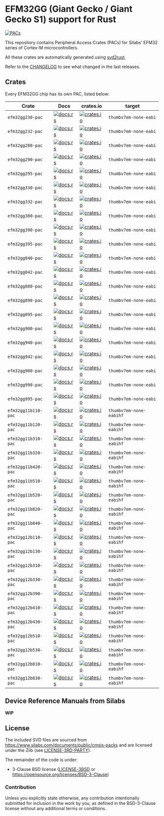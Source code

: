 # EFM32GG (Giant Gecko / Giant Gecko S1) support for Rust

[![PACs](https://github.com/efm32-rs/efm32gg-pacs/actions/workflows/pacs.yml/badge.svg)](https://github.com/efm32-rs/efm32gg-pacs/actions/workflows/pacs.yml)

This repository contains Peripheral Access Crates (PACs) for Silabs' EFM32 series of Cortex-M microcontrollers.

All these crates are automatically generated using [svd2rust](https://github.com/rust-embedded/svd2rust).

Refer to the [CHANGELOG](CHANGELOG.md) to see what changed in the last releases.

## Crates

Every EFM32GG chip has its own PAC, listed below:

| Crate               | Docs                                                                                         | crates.io                                                                                                         | target                  |
|---------------------|----------------------------------------------------------------------------------------------|-------------------------------------------------------------------------------------------------------------------|-------------------------|
| `efm32gg230-pac`    | [![docs.rs](https://docs.rs/efm32gg230-pac/badge.svg)](https://docs.rs/efm32gg230-pac)       | [![crates.io](https://img.shields.io/crates/d/efm32gg230-pac.svg)](https://crates.io/crates/efm32gg230-pac)       | `thumbv7em-none-eabi`   |
 | `efm32gg232-pac`    | [![docs.rs](https://docs.rs/efm32gg232-pac/badge.svg)](https://docs.rs/efm32gg232-pac)       | [![crates.io](https://img.shields.io/crates/d/efm32gg232-pac.svg)](https://crates.io/crates/efm32gg232-pac)       | `thumbv7em-none-eabi`   |
 | `efm32gg280-pac`    | [![docs.rs](https://docs.rs/efm32gg280-pac/badge.svg)](https://docs.rs/efm32gg280-pac)       | [![crates.io](https://img.shields.io/crates/d/efm32gg280-pac.svg)](https://crates.io/crates/efm32gg280-pac)       | `thumbv7em-none-eabi`   |
 | `efm32gg290-pac`    | [![docs.rs](https://docs.rs/efm32gg290-pac/badge.svg)](https://docs.rs/efm32gg290-pac)       | [![crates.io](https://img.shields.io/crates/d/efm32gg290-pac.svg)](https://crates.io/crates/efm32gg290-pac)       | `thumbv7em-none-eabi`   |
 | `efm32gg295-pac`    | [![docs.rs](https://docs.rs/efm32gg295-pac/badge.svg)](https://docs.rs/efm32gg295-pac)       | [![crates.io](https://img.shields.io/crates/d/efm32gg295-pac.svg)](https://crates.io/crates/efm32gg295-pac)       | `thumbv7em-none-eabi`   |
 | `efm32gg330-pac`    | [![docs.rs](https://docs.rs/efm32gg330-pac/badge.svg)](https://docs.rs/efm32gg330-pac)       | [![crates.io](https://img.shields.io/crates/d/efm32gg330-pac.svg)](https://crates.io/crates/efm32gg330-pac)       | `thumbv7em-none-eabi`   |
 | `efm32gg332-pac`    | [![docs.rs](https://docs.rs/efm32gg332-pac/badge.svg)](https://docs.rs/efm32gg332-pac)       | [![crates.io](https://img.shields.io/crates/d/efm32gg332-pac.svg)](https://crates.io/crates/efm32gg332-pac)       | `thumbv7em-none-eabi`   |
 | `efm32gg380-pac`    | [![docs.rs](https://docs.rs/efm32gg380-pac/badge.svg)](https://docs.rs/efm32gg380-pac)       | [![crates.io](https://img.shields.io/crates/d/efm32gg380-pac.svg)](https://crates.io/crates/efm32gg380-pac)       | `thumbv7em-none-eabi`   |
 | `efm32gg390-pac`    | [![docs.rs](https://docs.rs/efm32gg390-pac/badge.svg)](https://docs.rs/efm32gg390-pac)       | [![crates.io](https://img.shields.io/crates/d/efm32gg390-pac.svg)](https://crates.io/crates/efm32gg390-pac)       | `thumbv7em-none-eabi`   |
 | `efm32gg395-pac`    | [![docs.rs](https://docs.rs/efm32gg395-pac/badge.svg)](https://docs.rs/efm32gg395-pac)       | [![crates.io](https://img.shields.io/crates/d/efm32gg395-pac.svg)](https://crates.io/crates/efm32gg395-pac)       | `thumbv7em-none-eabi`   |
 | `efm32gg840-pac`    | [![docs.rs](https://docs.rs/efm32gg840-pac/badge.svg)](https://docs.rs/efm32gg840-pac)       | [![crates.io](https://img.shields.io/crates/d/efm32gg840-pac.svg)](https://crates.io/crates/efm32gg840-pac)       | `thumbv7em-none-eabi`   |
 | `efm32gg842-pac`    | [![docs.rs](https://docs.rs/efm32gg842-pac/badge.svg)](https://docs.rs/efm32gg842-pac)       | [![crates.io](https://img.shields.io/crates/d/efm32gg842-pac.svg)](https://crates.io/crates/efm32gg842-pac)       | `thumbv7em-none-eabi`   |
 | `efm32gg880-pac`    | [![docs.rs](https://docs.rs/efm32gg880-pac/badge.svg)](https://docs.rs/efm32gg880-pac)       | [![crates.io](https://img.shields.io/crates/d/efm32gg880-pac.svg)](https://crates.io/crates/efm32gg880-pac)       | `thumbv7em-none-eabi`   |
 | `efm32gg890-pac`    | [![docs.rs](https://docs.rs/efm32gg890-pac/badge.svg)](https://docs.rs/efm32gg890-pac)       | [![crates.io](https://img.shields.io/crates/d/efm32gg890-pac.svg)](https://crates.io/crates/efm32gg890-pac)       | `thumbv7em-none-eabi`   |
 | `efm32gg895-pac`    | [![docs.rs](https://docs.rs/efm32gg895-pac/badge.svg)](https://docs.rs/efm32gg895-pac)       | [![crates.io](https://img.shields.io/crates/d/efm32gg895-pac.svg)](https://crates.io/crates/efm32gg895-pac)       | `thumbv7em-none-eabi`   |
 | `efm32gg900-pac`    | [![docs.rs](https://docs.rs/efm32gg900-pac/badge.svg)](https://docs.rs/efm32gg900-pac)       | [![crates.io](https://img.shields.io/crates/d/efm32gg900-pac.svg)](https://crates.io/crates/efm32gg900-pac)       | `thumbv7em-none-eabi`   |
 | `efm32gg940-pac`    | [![docs.rs](https://docs.rs/efm32gg940-pac/badge.svg)](https://docs.rs/efm32gg940-pac)       | [![crates.io](https://img.shields.io/crates/d/efm32gg940-pac.svg)](https://crates.io/crates/efm32gg940-pac)       | `thumbv7em-none-eabi`   |
 | `efm32gg942-pac`    | [![docs.rs](https://docs.rs/efm32gg942-pac/badge.svg)](https://docs.rs/efm32gg942-pac)       | [![crates.io](https://img.shields.io/crates/d/efm32gg942-pac.svg)](https://crates.io/crates/efm32gg942-pac)       | `thumbv7em-none-eabi`   |
 | `efm32gg980-pac`    | [![docs.rs](https://docs.rs/efm32gg980-pac/badge.svg)](https://docs.rs/efm32gg980-pac)       | [![crates.io](https://img.shields.io/crates/d/efm32gg980-pac.svg)](https://crates.io/crates/efm32gg980-pac)       | `thumbv7em-none-eabi`   |
 | `efm32gg990-pac`    | [![docs.rs](https://docs.rs/efm32gg990-pac/badge.svg)](https://docs.rs/efm32gg990-pac)       | [![crates.io](https://img.shields.io/crates/d/efm32gg990-pac.svg)](https://crates.io/crates/efm32gg990-pac)       | `thumbv7em-none-eabi`   |
 | `efm32gg995-pac`    | [![docs.rs](https://docs.rs/efm32gg995-pac/badge.svg)](https://docs.rs/efm32gg995-pac)       | [![crates.io](https://img.shields.io/crates/d/efm32gg995-pac.svg)](https://crates.io/crates/efm32gg995-pac)       | `thumbv7em-none-eabi`   |
 | `efm32gg11b110-pac` | [![docs.rs](https://docs.rs/efm32gg11b110-pac/badge.svg)](https://docs.rs/efm32gg11b110-pac) | [![crates.io](https://img.shields.io/crates/d/efm32gg11b110-pac.svg)](https://crates.io/crates/efm32gg11b110-pac) | `thumbv7em-none-eabihf` |
 | `efm32gg11b120-pac` | [![docs.rs](https://docs.rs/efm32gg11b120-pac/badge.svg)](https://docs.rs/efm32gg11b120-pac) | [![crates.io](https://img.shields.io/crates/d/efm32gg11b120-pac.svg)](https://crates.io/crates/efm32gg11b120-pac) | `thumbv7em-none-eabihf` |
 | `efm32gg11b310-pac` | [![docs.rs](https://docs.rs/efm32gg11b310-pac/badge.svg)](https://docs.rs/efm32gg11b310-pac) | [![crates.io](https://img.shields.io/crates/d/efm32gg11b310-pac.svg)](https://crates.io/crates/efm32gg11b310-pac) | `thumbv7em-none-eabihf` |
 | `efm32gg11b320-pac` | [![docs.rs](https://docs.rs/efm32gg11b320-pac/badge.svg)](https://docs.rs/efm32gg11b320-pac) | [![crates.io](https://img.shields.io/crates/d/efm32gg11b320-pac.svg)](https://crates.io/crates/efm32gg11b320-pac) | `thumbv7em-none-eabihf` |
 | `efm32gg11b420-pac` | [![docs.rs](https://docs.rs/efm32gg11b420-pac/badge.svg)](https://docs.rs/efm32gg11b420-pac) | [![crates.io](https://img.shields.io/crates/d/efm32gg11b420-pac.svg)](https://crates.io/crates/efm32gg11b420-pac) | `thumbv7em-none-eabihf` |
 | `efm32gg11b510-pac` | [![docs.rs](https://docs.rs/efm32gg11b510-pac/badge.svg)](https://docs.rs/efm32gg11b510-pac) | [![crates.io](https://img.shields.io/crates/d/efm32gg11b510-pac.svg)](https://crates.io/crates/efm32gg11b510-pac) | `thumbv7em-none-eabihf` |
 | `efm32gg11b520-pac` | [![docs.rs](https://docs.rs/efm32gg11b520-pac/badge.svg)](https://docs.rs/efm32gg11b520-pac) | [![crates.io](https://img.shields.io/crates/d/efm32gg11b520-pac.svg)](https://crates.io/crates/efm32gg11b520-pac) | `thumbv7em-none-eabihf` |
 | `efm32gg11b820-pac` | [![docs.rs](https://docs.rs/efm32gg11b820-pac/badge.svg)](https://docs.rs/efm32gg11b820-pac) | [![crates.io](https://img.shields.io/crates/d/efm32gg11b820-pac.svg)](https://crates.io/crates/efm32gg11b820-pac) | `thumbv7em-none-eabihf` |
 | `efm32gg11b840-pac` | [![docs.rs](https://docs.rs/efm32gg11b840-pac/badge.svg)](https://docs.rs/efm32gg11b840-pac) | [![crates.io](https://img.shields.io/crates/d/efm32gg11b840-pac.svg)](https://crates.io/crates/efm32gg11b840-pac) | `thumbv7em-none-eabihf` |
 | `efm32gg12b110-pac` | [![docs.rs](https://docs.rs/efm32gg12b110-pac/badge.svg)](https://docs.rs/efm32gg12b110-pac) | [![crates.io](https://img.shields.io/crates/d/efm32gg12b110-pac.svg)](https://crates.io/crates/efm32gg12b110-pac) | `thumbv7em-none-eabihf` |
 | `efm32gg12b130-pac` | [![docs.rs](https://docs.rs/efm32gg12b130-pac/badge.svg)](https://docs.rs/efm32gg12b130-pac) | [![crates.io](https://img.shields.io/crates/d/efm32gg12b130-pac.svg)](https://crates.io/crates/efm32gg12b130-pac) | `thumbv7em-none-eabihf` |
 | `efm32gg12b310-pac` | [![docs.rs](https://docs.rs/efm32gg12b310-pac/badge.svg)](https://docs.rs/efm32gg12b310-pac) | [![crates.io](https://img.shields.io/crates/d/efm32gg12b310-pac.svg)](https://crates.io/crates/efm32gg12b310-pac) | `thumbv7em-none-eabihf` |
 | `efm32gg12b330-pac` | [![docs.rs](https://docs.rs/efm32gg12b330-pac/badge.svg)](https://docs.rs/efm32gg12b330-pac) | [![crates.io](https://img.shields.io/crates/d/efm32gg12b330-pac.svg)](https://crates.io/crates/efm32gg12b330-pac) | `thumbv7em-none-eabihf` |
 | `efm32gg12b390-pac` | [![docs.rs](https://docs.rs/efm32gg12b390-pac/badge.svg)](https://docs.rs/efm32gg12b390-pac) | [![crates.io](https://img.shields.io/crates/d/efm32gg12b390-pac.svg)](https://crates.io/crates/efm32gg12b390-pac) | `thumbv7em-none-eabihf` |
 | `efm32gg12b410-pac` | [![docs.rs](https://docs.rs/efm32gg12b410-pac/badge.svg)](https://docs.rs/efm32gg12b410-pac) | [![crates.io](https://img.shields.io/crates/d/efm32gg12b410-pac.svg)](https://crates.io/crates/efm32gg12b410-pac) | `thumbv7em-none-eabihf` |
 | `efm32gg12b430-pac` | [![docs.rs](https://docs.rs/efm32gg12b430-pac/badge.svg)](https://docs.rs/efm32gg12b430-pac) | [![crates.io](https://img.shields.io/crates/d/efm32gg12b430-pac.svg)](https://crates.io/crates/efm32gg12b430-pac) | `thumbv7em-none-eabihf` |
 | `efm32gg12b510-pac` | [![docs.rs](https://docs.rs/efm32gg12b510-pac/badge.svg)](https://docs.rs/efm32gg12b510-pac) | [![crates.io](https://img.shields.io/crates/d/efm32gg12b510-pac.svg)](https://crates.io/crates/efm32gg12b510-pac) | `thumbv7em-none-eabihf` |
 | `efm32gg12b530-pac` | [![docs.rs](https://docs.rs/efm32gg12b530-pac/badge.svg)](https://docs.rs/efm32gg12b530-pac) | [![crates.io](https://img.shields.io/crates/d/efm32gg12b530-pac.svg)](https://crates.io/crates/efm32gg12b530-pac) | `thumbv7em-none-eabihf` |
 | `efm32gg12b810-pac` | [![docs.rs](https://docs.rs/efm32gg12b810-pac/badge.svg)](https://docs.rs/efm32gg12b810-pac) | [![crates.io](https://img.shields.io/crates/d/efm32gg12b810-pac.svg)](https://crates.io/crates/efm32gg12b810-pac) | `thumbv7em-none-eabihf` |
 | `efm32gg12b830-pac` | [![docs.rs](https://docs.rs/efm32gg12b830-pac/badge.svg)](https://docs.rs/efm32gg12b830-pac) | [![crates.io](https://img.shields.io/crates/d/efm32gg12b830-pac.svg)](https://crates.io/crates/efm32gg12b830-pac) | `thumbv7em-none-eabihf` |

## Device Reference Manuals from Silabs

**WIP**

## License

The included SVD files are sourced from https://www.silabs.com/documents/public/cmsis-packs and
are licensed under the Zlib (see [LICENSE-3RD-PARTY](LICENSE-3RD-PARTY-Zlib)).

The remainder of the code is under:

- 3-Clause BSD license ([LICENSE-3BSD](LICENSE-3BSD) or https://opensource.org/licenses/BSD-3-Clause)

### Contribution

Unless you explicitly state otherwise, any contribution intentionally submitted for inclusion in the
work by you, as defined in the BSD-3-Clause license without any additional terms or conditions.